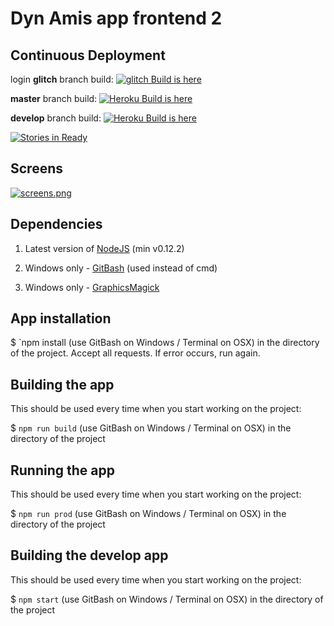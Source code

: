 # Dyn Amis app frontend 2 

## Continuous Deployment

login
**glitch** branch build:
[![glitch Build is here](https://glitch-badge.glitch.com/?app=magnificent-swim)](https://magnificent-swim.glitch.me/)

**master** branch build:
[![Heroku Build is here](https://heroku-badge.herokuapp.com/?app=dynamis-frontend)](https://dynamis-frontend.herokuapp.com)

**develop** branch build:
[![Heroku Build is here](https://heroku-badge.herokuapp.com/?app=dynamis-frontend-develop)](https://dynamis-frontend-develop.herokuapp.com)

[![Stories in Ready](https://badge.waffle.io/dynamisdao/frontend2.svg?label=ready&title=Ready)](http://waffle.io/dynamisdao/frontend2)


## Screens

[![screens.png]()]()

## Dependencies

1. Latest version of [NodeJS](http://nodejs.org/) (min v0.12.2)

2. Windows only - [GitBash](http://git-scm.com/downloads) (used instead of cmd)

3. Windows only - [GraphicsMagick](http://sourceforge.net/projects/graphicsmagick/files/graphicsmagick-binaries/1.3.21/)


## App installation

$ `npm install (use GitBash on Windows / Terminal on OSX) in the directory of the project. Accept all requests. If error occurs, run again.


## Building the app

This should be used every time when you start working on the project:

$ `npm run build` (use GitBash on Windows / Terminal on OSX) in the directory of the project


## Running the app

This should be used every time when you start working on the project:

$ `npm run prod` (use GitBash on Windows / Terminal on OSX) in the directory of the project


## Building the develop app 

This should be used every time when you start working on the project:

$ `npm start` (use GitBash on Windows / Terminal on OSX) in the directory of the project
